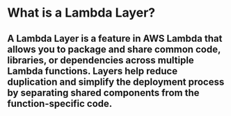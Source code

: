 # What is a Lambda Layer?

## A Lambda Layer is a feature in AWS Lambda that allows you to package and share common code, libraries, or dependencies across multiple Lambda functions. Layers help reduce duplication and simplify the deployment process by separating shared components from the function-specific code.
